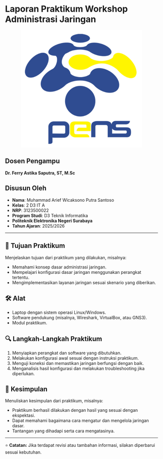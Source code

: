 # Laporan Praktikum Workshop Administrasi Jaringan

<p align="center">
  <img src="./pens.png" alt="gambar" width="400">
</p>

## Dosen Pengampu  
**Dr. Ferry Astika Saputra, ST, M.Sc**  

## Disusun Oleh  
- **Nama**: Muhammad Arief Wicaksono Putra Santoso  
- **Kelas**: 2 D3 IT A  
- **NRP**: 3123500022  
- **Program Studi**: D3 Teknik Informatika  
- **Politeknik Elektronika Negeri Surabaya**  
- **Tahun Ajaran**: 2025/2026  

---

## 📌 Tujuan Praktikum
Menjelaskan tujuan dari praktikum yang dilakukan, misalnya:
- Memahami konsep dasar administrasi jaringan.
- Mempelajari konfigurasi dasar jaringan menggunakan perangkat tertentu.
- Mengimplementasikan layanan jaringan sesuai skenario yang diberikan.

## 🛠️ Alat
- Laptop dengan sistem operasi Linux/Windows.
- Software pendukung (misalnya, Wireshark, VirtualBox, atau GNS3).
- Modul praktikum.

## 🔍 Langkah-Langkah Praktikum
1. Menyiapkan perangkat dan software yang dibutuhkan.
2. Melakukan konfigurasi awal sesuai dengan instruksi praktikum.
3. Menguji koneksi dan memastikan jaringan berfungsi dengan baik.
4. Menganalisis hasil konfigurasi dan melakukan troubleshooting jika diperlukan.


## 🏁 Kesimpulan
Menuliskan kesimpulan dari praktikum, misalnya:
- Praktikum berhasil dilakukan dengan hasil yang sesuai dengan ekspektasi.
- Dapat memahami bagaimana cara mengatur dan mengelola jaringan dasar.
- Tantangan yang dihadapi serta cara mengatasinya.



---

⭐ **Catatan:** Jika terdapat revisi atau tambahan informasi, silakan diperbarui sesuai kebutuhan.


